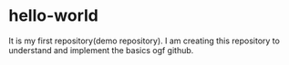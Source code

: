 # hello-world
It is my first repository(demo repository).
I am creating this repository to understand and implement the basics ogf github.
